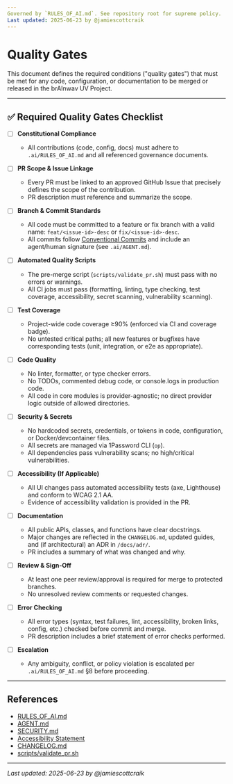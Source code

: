 ```yaml
---
Governed by `RULES_OF_AI.md`. See repository root for supreme policy.  
Last updated: 2025-06-23 by @jamiescottcraik
---
```


# Quality Gates

This document defines the required conditions ("quality gates") that must be met for any code, configuration, or documentation to be merged or released in the brAInwav UV Project.

---

## ✅ Required Quality Gates Checklist

- [ ] **Constitutional Compliance**
  - All contributions (code, config, docs) must adhere to `.ai/RULES_OF_AI.md` and all referenced governance documents.

- [ ] **PR Scope & Issue Linkage**
  - Every PR must be linked to an approved GitHub Issue that precisely defines the scope of the contribution.
  - PR description must reference and summarize the scope.

- [ ] **Branch & Commit Standards**
  - All code must be committed to a feature or fix branch with a valid name: `feat/<issue-id>-desc` or `fix/<issue-id>-desc`.
  - All commits follow [Conventional Commits](https://www.conventionalcommits.org/en/v1.0.0/) and include an agent/human signature (see `.ai/AGENT.md`).

- [ ] **Automated Quality Scripts**
  - The pre-merge script (`scripts/validate_pr.sh`) must pass with no errors or warnings.
  - All CI jobs must pass (formatting, linting, type checking, test coverage, accessibility, secret scanning, vulnerability scanning).

- [ ] **Test Coverage**
  - Project-wide code coverage ≥90% (enforced via CI and coverage badge).
  - No untested critical paths; all new features or bugfixes have corresponding tests (unit, integration, or e2e as appropriate).

- [ ] **Code Quality**
  - No linter, formatter, or type checker errors.
  - No TODOs, commented debug code, or console.logs in production code.
  - All code in core modules is provider-agnostic; no direct provider logic outside of allowed directories.

- [ ] **Security & Secrets**
  - No hardcoded secrets, credentials, or tokens in code, configuration, or Docker/devcontainer files.
  - All secrets are managed via 1Password CLI (`op`).
  - All dependencies pass vulnerability scans; no high/critical vulnerabilities.

- [ ] **Accessibility (If Applicable)**
  - All UI changes pass automated accessibility tests (axe, Lighthouse) and conform to WCAG 2.1 AA.
  - Evidence of accessibility validation is provided in the PR.

- [ ] **Documentation**
  - All public APIs, classes, and functions have clear docstrings.
  - Major changes are reflected in the `CHANGELOG.md`, updated guides, and (if architectural) an ADR in `/docs/adr/`.
  - PR includes a summary of what was changed and why.

- [ ] **Review & Sign-Off**
  - At least one peer review/approval is required for merge to protected branches.
  - No unresolved review comments or requested changes.

- [ ] **Error Checking**
  - All error types (syntax, test failures, lint, accessibility, broken links, config, etc.) checked before commit and merge.
  - PR description includes a brief statement of error checks performed.

- [ ] **Escalation**
  - Any ambiguity, conflict, or policy violation is escalated per `.ai/RULES_OF_AI.md` §8 before proceeding.

---

## References

- [RULES_OF_AI.md](./.ai/RULES_OF_AI.md)
- [AGENT.md](./.ai/AGENT.md)
- [SECURITY.md](./SECURITY.md)
- [Accessibility Statement](./docs/accessibility.md)
- [CHANGELOG.md](./CHANGELOG.md)
- [scripts/validate_pr.sh](./scripts/validate_pr.sh)

---

_Last updated: 2025-06-23 by @jamiescottcraik_
